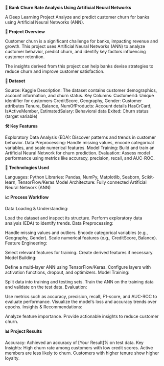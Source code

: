 **🏦 Bank Churn Rate Analysis Using Artificial Neural Networks**

A Deep Learning Project
Analyze and predict customer churn for banks using Artificial Neural Networks (ANN).

**📌 Project Overview**

Customer churn is a significant challenge for banks, impacting revenue and growth. This project uses Artificial Neural Networks (ANN) to analyze customer behavior, predict churn, and identify key factors influencing customer retention.

The insights derived from this project can help banks devise strategies to reduce churn and improve customer satisfaction.

**📂 Dataset**

Source: Kaggle
Description: The dataset contains customer demographics, account information, and churn status.
Key Columns:
CustomerId: Unique identifier for customers
CreditScore, Geography, Gender: Customer attributes
Tenure, Balance, NumOfProducts: Account details
HasCrCard, IsActiveMember, EstimatedSalary: Behavioral data
Exited: Churn status (target variable)

**🛠 Key Features**

Exploratory Data Analysis (EDA): Discover patterns and trends in customer behavior.
Data Preprocessing: Handle missing values, encode categorical variables, and scale numerical features.
Model Training: Build and train an Artificial Neural Network for churn prediction.
Evaluation: Assess model performance using metrics like accuracy, precision, recall, and AUC-ROC.

**🔧 Technologies Used**

Languages: Python
Libraries: Pandas, NumPy, Matplotlib, Seaborn, Scikit-learn, TensorFlow/Keras
Model Architecture: Fully connected Artificial Neural Network (ANN)

**📈 Process Workflow**

Data Loading & Understanding:

Load the dataset and inspect its structure.
Perform exploratory data analysis (EDA) to identify trends.
Data Preprocessing:

Handle missing values and outliers.
Encode categorical variables (e.g., Geography, Gender).
Scale numerical features (e.g., CreditScore, Balance).
Feature Engineering:

Select relevant features for training.
Create derived features if necessary.
Model Building:

Define a multi-layer ANN using TensorFlow/Keras.
Configure layers with activation functions, dropout, and optimizers.
Model Training:

Split data into training and testing sets.
Train the ANN on the training data and validate on the test data.
Evaluation:

Use metrics such as accuracy, precision, recall, F1-score, and AUC-ROC to evaluate performance.
Visualize the model’s loss and accuracy trends over epochs.
Insights & Recommendations:

Analyze feature importance.
Provide actionable insights to reduce customer churn.

**📊 Project Results**

Accuracy: Achieved an accuracy of [Your Result]% on test data.
Key Insights:
High churn rate among customers with low credit scores.
Active members are less likely to churn.
Customers with higher tenure show higher loyalty.
